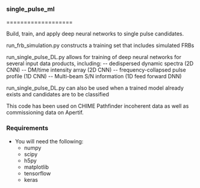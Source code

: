 ### single_pulse_ml
===================

Build, train, and apply deep neural networks to single pulse candidates. 

run_frb_simulation.py constructs a training set that includes simulated FRBs

run_single_pulse_DL.py allows for training of deep neural networks for several 
input data products, including:
  -- dedispersed dynamic spectra (2D CNN)
  -- DM/time intensity array (2D CNN)
  -- frequency-collapsed pulse profile (1D CNN)
  -- Multi-beam S/N information (1D feed forward DNN)
  
run_single_pulse_DL.py can also be used when a trained model already exists and candidates are to be classified

This code has been used on CHIME Pathfinder incoherent data as well as commissioning data on Apertif. 

### Requirements

- You will need the following:
	- numpy 
	- scipy
	- h5py
	- matplotlib
	- tensorflow
	- keras
 	